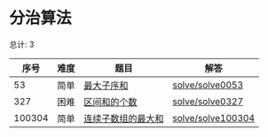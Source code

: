 # 分治算法

<!--- table -->

总计: 3

| 序号   | 难度 | 题目                                                                                        | 解答                                      |
| ------ | ---- | ------------------------------------------------------------------------------------------- | ----------------------------------------- |
| 53     | 简单 | [最大子序和](https://leetcode-cn.com/problems/maximum-subarray/)                            | [solve/solve0053](../solve/solve0053)     |
| 327    | 困难 | [区间和的个数](https://leetcode-cn.com/problems/count-of-range-sum/)                        | [solve/solve0327](../solve/solve0327)     |
| 100304 | 简单 | [连续子数组的最大和](https://leetcode-cn.com/problems/lian-xu-zi-shu-zu-de-zui-da-he-lcof/) | [solve/solve100304](../solve/solve100304) |

